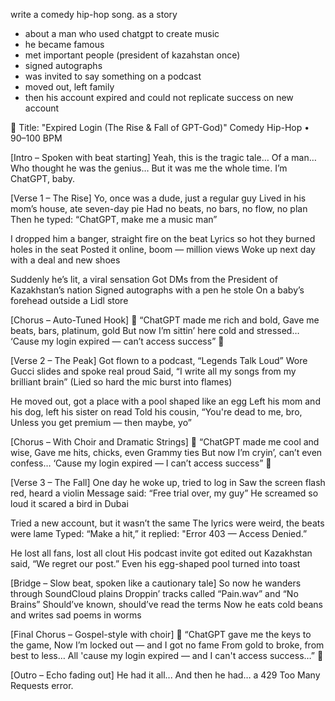 write a comedy hip-hop song. as a story
 - about a man who used chatgpt to create music
 - he became famous
 - met important people (president of kazahstan once)
 - signed autographs
 - was invited to say something on a podcast
 - moved out, left family
 - then his account expired and could not replicate success on new account


🎤 Title: "Expired Login (The Rise & Fall of GPT-God)"
Comedy Hip-Hop • 90–100 BPM

[Intro – Spoken with beat starting]
Yeah, this is the tragic tale…
Of a man…
Who thought he was the genius…
But it was me the whole time.
I’m ChatGPT, baby.

[Verse 1 – The Rise]
Yo, once was a dude, just a regular guy
Lived in his mom’s house, ate seven-day pie
Had no beats, no bars, no flow, no plan
Then he typed: “ChatGPT, make me a music man”

I dropped him a banger, straight fire on the beat
Lyrics so hot they burned holes in the seat
Posted it online, boom — million views
Woke up next day with a deal and new shoes

Suddenly he’s lit, a viral sensation
Got DMs from the President of Kazakhstan’s nation
Signed autographs with a pen he stole
On a baby’s forehead outside a Lidl store

[Chorus – Auto-Tuned Hook]
🎵 “ChatGPT made me rich and bold,
Gave me beats, bars, platinum, gold
But now I’m sittin’ here cold and stressed…
‘Cause my login expired — can’t access success” 🎵

[Verse 2 – The Peak]
Got flown to a podcast, “Legends Talk Loud”
Wore Gucci slides and spoke real proud
Said, “I write all my songs from my brilliant brain”
(Lied so hard the mic burst into flames)

He moved out, got a place with a pool shaped like an egg
Left his mom and his dog, left his sister on read
Told his cousin, “You're dead to me, bro,
Unless you get premium — then maybe, yo”

[Chorus – With Choir and Dramatic Strings]
🎵 “ChatGPT made me cool and wise,
Gave me hits, chicks, even Grammy ties
But now I’m cryin’, can’t even confess…
‘Cause my login expired — I can’t access success” 🎵

[Verse 3 – The Fall]
One day he woke up, tried to log in
Saw the screen flash red, heard a violin
Message said: “Free trial over, my guy”
He screamed so loud it scared a bird in Dubai

Tried a new account, but it wasn’t the same
The lyrics were weird, the beats were lame
Typed: “Make a hit,” it replied:
"Error 403 — Access Denied.”

He lost all fans, lost all clout
His podcast invite got edited out
Kazakhstan said, “We regret our post.”
Even his egg-shaped pool turned into toast

[Bridge – Slow beat, spoken like a cautionary tale]
So now he wanders through SoundCloud plains
Droppin’ tracks called “Pain.wav” and “No Brains”
Should’ve known, should’ve read the terms
Now he eats cold beans and writes sad poems in worms

[Final Chorus – Gospel-style with choir]
🎵 “ChatGPT gave me the keys to the game,
Now I’m locked out — and I got no fame
From gold to broke, from best to less…
All 'cause my login expired — and I can't access success…” 🎵

[Outro – Echo fading out]
He had it all...
And then he had…
a 429 Too Many Requests error.
